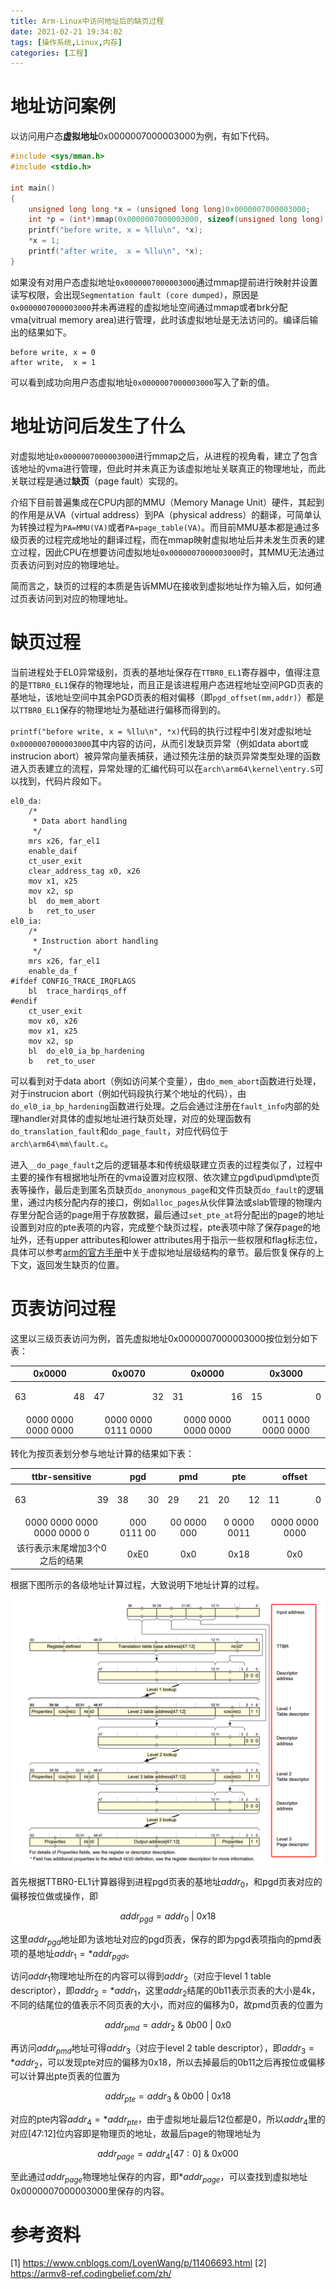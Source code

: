 ```yaml
---
title: Arm-Linux中访问地址后的缺页过程
date: 2021-02-21 19:34:02
tags: [操作系统,Linux,内存]
categories: [工程]
---
```


# 地址访问案例

以访问用户态**虚拟地址**0x0000007000003000为例，有如下代码。

```C
#include <sys/mman.h>
#include <stdio.h>

int main()
{
    unsigned long long *x = (unsigned long long)0x0000007000003000;
    int *p = (int*)mmap(0x0000007000003000, sizeof(unsigned long long) * 10, PROT_READ | PROT_WRITE, MAP_SHARED | MAP_ANONYMOUS, -1, 0);
    printf("before write, x = %llu\n", *x);
    *x = 1;
    printf("after write,  x = %llu\n", *x);
}
```

如果没有对用户态虚拟地址`0x0000007000003000`通过mmap提前进行映射并设置读写权限，会出现`Segmentation fault (core dumped)`，原因是`0x0000007000003000`并未再进程的虚拟地址空间通过mmap或者brk分配vma(vitrual memory area)进行管理，此时该虚拟地址是无法访问的。编译后输出的结果如下。

```
before write, x = 0
after write,  x = 1
```

可以看到成功向用户态虚拟地址`0x0000007000003000`写入了新的值。

<!-- more -->

# 地址访问后发生了什么

对虚拟地址`0x0000007000003000`进行mmap之后，从进程的视角看，建立了包含该地址的vma进行管理，但此时并未真正为该虚拟地址关联真正的物理地址，而此关联过程是通过**缺页**（page fault）实现的。

介绍下目前普遍集成在CPU内部的MMU（Memory Manage Unit）硬件，其起到的作用是从VA（virtual address）到PA（physical address）的翻译，可简单认为转换过程为`PA=MMU(VA)`或者`PA=page_table(VA)`。而目前MMU基本都是通过多级页表的过程完成地址的翻译过程，而在mmap映射虚拟地址后并未发生页表的建立过程，因此CPU在想要访问虚拟地址`0x0000007000003000`时，其MMU无法通过页表访问到对应的物理地址。

简而言之，缺页的过程的本质是告诉MMU在接收到虚拟地址作为输入后，如何通过页表访问到对应的物理地址。

# 缺页过程

当前进程处于EL0异常级别，页表的基地址保存在`TTBR0_EL1`寄存器中，值得注意的是`TTBR0_EL1`保存的物理地址，而且正是该进程用户态进程地址空间PGD页表的基地址，该地址空间中其余PGD页表的相对偏移（即`pgd_offset(mm,addr)`）都是以`TTBR0_EL1`保存的物理地址为基础进行偏移而得到的。

`printf("before write, x = %llu\n", *x)`代码的执行过程中引发对虚拟地址`0x0000007000003000`其中内容的访问，从而引发缺页异常（例如data abort或instrucion abort）被异常向量表捕获，通过预先注册的缺页异常类型处理的函数进入页表建立的流程，异常处理的汇编代码可以在`arch\arm64\kernel\entry.S`可以找到，代码片段如下。

```armasm
el0_da:
	/*
	 * Data abort handling
	 */
	mrs	x26, far_el1
	enable_daif
	ct_user_exit
	clear_address_tag x0, x26
	mov	x1, x25
	mov	x2, sp
	bl	do_mem_abort
	b	ret_to_user
el0_ia:
	/*
	 * Instruction abort handling
	 */
	mrs	x26, far_el1
	enable_da_f
#ifdef CONFIG_TRACE_IRQFLAGS
	bl	trace_hardirqs_off
#endif
	ct_user_exit
	mov	x0, x26
	mov	x1, x25
	mov	x2, sp
	bl	do_el0_ia_bp_hardening
	b	ret_to_user
```

可以看到对于data abort（例如访问某个变量），由`do_mem_abort`函数进行处理，对于instrucion abort（例如代码段执行某个地址的代码），由`do_el0_ia_bp_hardening`函数进行处理。之后会通过注册在`fault_info`内部的处理handler对具体的虚拟地址进行缺页处理，对应的处理函数有`do_translation_fault`和`do_page_fault`，对应代码位于`arch\arm64\mm\fault.c`。

进入`__do_page_fault`之后的逻辑基本和传统级联建立页表的过程类似了，过程中主要的操作有根据地址所在的vma设置对应权限、依次建立pgd\pud\pmd\pte页表等操作，最后走到匿名页缺页`do_anonymous_page`和文件页缺页`do_fault`的逻辑里，通过内核分配内存的接口，例如`alloc_pages`从伙伴算法或slab管理的物理内存里分配合适的page用于存放数据，最后通过`set_pte_at`将分配出的page的地址设置到对应的pte表项的内容，完成整个缺页过程，pte表项中除了保存page的地址外，还有upper attributes和lower attributes用于指示一些权限和flag标志位，具体可以参考[arm的官方手册](https://developer.arm.com/documentation/ddi0487/latest)中关于虚拟地址层级结构的章节。最后恢复保存的上下文，返回发生缺页的位置。

# 页表访问过程

这里以三级页表访问为例，首先虚拟地址0x0000007000003000按位划分如下表：

|0x0000|0x0070|0x0000|0x3000|
|:---:|:---:|:---:|:---:|
|<p style="text-align:left;">63<span style="float:right;">48</span></p>|<p style="text-align:left;">47<span style="float:right;">32</span></p>|<p style="text-align:left;">31<span style="float:right;">16</span></p>|<p style="text-align:left;">15<span style="float:right;">0</span></p>|
|0000 0000 0000 0000|0000 0000 0111 0000|0000 0000 0000 0000|0011 0000 0000 0000|

转化为按页表划分参与地址计算的结果如下表：

|ttbr-sensitive|pgd|pmd|pte|offset|
|:---:|:---:|:---:|:---:|:---:|
|<p style="text-align:left;">63<span style="float:right;">39</span></p>|<p style="text-align:left;">38<span style="float:right;">30</span></p>|<p style="text-align:left;">29<span style="float:right;">21</span></p>|<p style="text-align:left;">20<span style="float:right;">12</span></p>|<p style="text-align:left;">11<span style="float:right;">0</span></p>|
|0000 0000 0000 0000 0000 0|000 0111 00|00 0000 000|0 0000 0011|0000 0000 0000|
|该行表示末尾增加3个0之后的结果|0xE0|0x0|0x18|0x0|

根据下图所示的各级地址计算过程，大致说明下地址计算的过程。

![four steps](what-happens-after-access-address/page_table.png)

首先根据TTBR0-EL1计算器得到进程pgd页表的基地址$addr_0$，和pgd页表对应的偏移按位做或操作，即

$$addr_{pgd} = addr_0\ |\ 0x18$$

这里$addr_{pgd}$地址即为该地址对应的pgd页表，保存的即为pgd表项指向的pmd表项的基地址$addr_1=*addr_{pgd}$。

访问$addr_1$物理地址所在的内容可以得到$addr_2$（对应于level 1 table descriptor），即$addr_2 = *addr_1$，这里$addr_2$结尾的0b11表示页表的大小是4k，不同的结尾位的值表示不同页表的大小，而对应的偏移为0，故pmd页表的位置为

$$addr_{pmd} = addr_{2}\ \&\ 0b00\ |\ 0x0$$

再访问$addr_{pmd}$地址可得$addr_3$（对应于level 2 table descriptor），即$addr_3 = *addr_2$，可以发现pte对应的偏移为0x18，所以去掉最后的0b11之后再按位或偏移可以计算出pte页表的位置为

$$addr_{pte} = addr_{3}\ \&\ 0b00\ |\ 0x18$$

对应的pte内容$addr_4 = *addr_{pte}$，由于虚拟地址最后12位都是0，所以$addr_4$里的对应[47:12]位内容即是物理页的地址，故最后page的物理地址为

$$addr_{page} = addr_4[47:0]\ \&\ 0x000$$

至此通过$addr_{page}$物理地址保存的内容，即$*addr_{page}$，可以查找到虚拟地址0x0000007000003000里保存的内容。

# 参考资料

[1] https://www.cnblogs.com/LoyenWang/p/11406693.html
[2] https://armv8-ref.codingbelief.com/zh/
